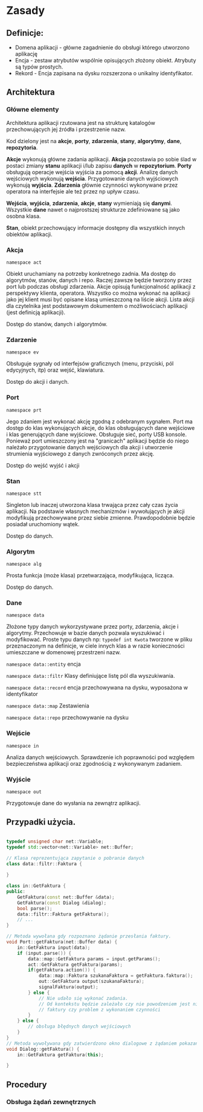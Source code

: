 # Zasady

## Definicje:

* Domena aplikacji - główne zagadnienie do obsługi którego utworzono aplikację    
* Encja - zestaw atrybutów wspólnie opisujących złożony obiekt. Atrybuty są typów prostych.
* Rekord - Encja zapisana na dysku rozszerzona o unikalny identyfikator.  

## Architektura

### Główne elementy

Architektura aplikacji rzutowana jest na strukturę katalogów przechowujących jej źródła i przestrzenie nazw.

Kod dzielony jest na  **akcje**, **porty**, **zdarzenia**, **stany**, **algorytmy**, **dane**, **repozytoria**.

**Akcje** wykonują główne zadania aplikacji. **Akcja** pozostawia po sobie ślad w postaci zmiany **stanu** aplikacji i/lub zapisu **danych** w **repozytorium**. **Porty** obsługują operacje wejścia wyjścia za pomocą **akcji**.  Analizę danych wejściowych wykonują **wejścia**. Przygotowanie danych wyjściowych wykonują **wyjścia**. **Zdarzenia** głównie czynności wykonywane przez operatora na interfejsie ale też przez np upływ czasu.

**Wejścia**, **wyjścia**, **zdarzenia**, **akcje**, **stany** wymieniają się **danymi**. Wszystkie **dane** nawet o najprostszej strukturze zdefiniowane są jako osobna klasa. 

**Stan**, obiekt przechowujący informacje dostępny dla wszystkich innych obiektów aplikacji. 

### Akcja

``namespace act``

Obiekt uruchamiany na potrzeby konkretnego zadnia. Ma dostęp do algorytmów, stanów, danych i repo. Raczej zawsze będzie tworzony przez port lub podczas obsługi zdarzenia. Akcje opisują funkcjonalność aplikacji z perspektywy klienta, operatora. Wszystko co można wykonać na aplikacji jako jej klient musi być opisane klasą umieszczoną na liście akcji. Lista akcji dla czytelnika jest podstawowym dokumentem o możliwościach aplikacji (jest definicją aplikacji).

Dostęp do stanów, danych i algorytmów.

### Zdarzenie

``namespace ev``

Obsługuje sygnały od interfejsów graficznych (menu, przyciski, pól edycyjnych, itp) oraz wejść, klawiatura.

Dostęp do akcji i danych.

### Port

``namespace prt``

Jego zdaniem jest wykonać akcję zgodną z odebranym sygnałem. Port ma dostęp do klas wykonujących akcje, do klas obsługujących dane wejściowe i klas generujących dane wyjściowe.  Obsługuje sieć, porty USB konsole. Ponieważ port umieszczony jest na "granicach" aplikacji będzie do niego należało przygotowanie danych wejściowych dla akcji i utworzenie strumienia wyjściowego z danych zwróconych przez akcję. 

Dostęp do wejść wyjść i akcji

### Stan
``namespace stt``

Singleton lub inaczej utworzona klasa trwająca przez cały czas życia aplikacji. Na podstawie własnych mechanizmów i wywołujących je akcji modyfikują przechowywane przez siebie zmienne. Prawdopodobnie będzie posiadał uruchomiony wątek.

Dostęp do danych.

### Algorytm
``namespace alg``

Prosta funkcja (może klasa) przetwarzająca, modyfikująca, licząca.

Dostęp do danych.

### Dane
``namespace data``

Złożone typy danych wykorzystywane przez porty, zdarzenia, akcje i algorytmy.
Przechowuje w bazie danych pozwala wyszukiwać i modyfikować.
Proste typu danych np: ```typedef int Kwota``` tworzone w pliku przeznaczonym na definicje, w ciele innych klas a w razie konieczności umieszczane w domenowej przestrzeni nazw.

``namespace data::entity`` encja 

``namespace data::filtr`` Klasy definiujące listę pól dla wyszukiwania.

``namespace data::record`` encja przechowywana na dysku, wyposażona w identyfikator

``namespace data::map`` Zestawienia

``namespace data::repo`` przechowywanie na dysku


### Wejście
``namespace in``

Analiza danych wejściowych. Sprawdzenie ich poprawności pod względem bezpieczeństwa aplikacji oraz zgodnością z wykonywanym zadaniem.

### Wyjście
``namespace out``

Przygotowuje dane do wysłania na zewnątrz aplikacji.



## Przypadki użycia. 

```c++

typedef unsigned char net::Variable;
typedef std::vector<net::Variable> net::Buffer;

// Klasa reprezentująca zapytanie o pobranie danych
class data::filtr::Faktura {
    
}

class in::GetFaktura {
public:
	GetFaktura(const net::Buffer &data);
	GetFaktura(const Dialog &dialog);
    bool parse();
    data::filtr::Faktura getFaktura();
	// ...
}

// Metoda wywołana gdy rozpoznano żądanie przesłania faktury. 
void Port::getFaktura(net::Buffer data) {
	in::GetFaktura input(data);
	if (input.parse()) {
		data::map::GetFaktura params = input.getParams();
		act::GetFaktura getFaktura(params);
		if(getFaktura.action()) {
        	data::map::Faktura szukanaFaktura = getFaktura.faktura();
        	out::GetFaktura output(szukanaFaktura);
        	signalFaktura(output);
		} else {
			// Nie udało się wykonać zadania.
			// Od kontekstu będzie zależało czy nie powodzeniem jest nie znalezienie 
			// faktury czy problem z wykonaniem czynności 
		}
	} else {
		// obsługa błędnych danych wejściowych
	}
}
// Metoda wywoływana gdy zatwierdzono okno dialogowe z żądaniem pokazania faktury
void Dialog::getFaktura() {
	in::GetFaktura getFaktura(this);

}
```



## Procedury 

### Obsługa żądań zewnętrznych